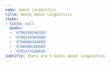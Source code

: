```yaml
---
name: about Linguistics
title: Books about Linguistics
items:
- title: null
  books:
  - '9780199246359'
  - '9780156482400'
  - '9780008348090'
  - '9780500286609'
  - '9781475246636'
subtitle: There are 5 books about Linguistics
---
```


